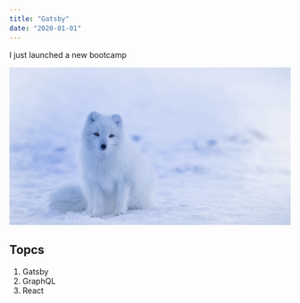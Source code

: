 ```yaml
---
title: "Gatsby"
date: "2020-01-01"
---
```


I just launched a new bootcamp

![Fox](./fox.jpg)

## Topcs

1. Gatsby
2. GraphQL
3. React